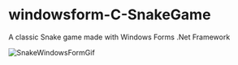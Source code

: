 # windowsform-C-SnakeGame
A classic Snake game made with Windows Forms .Net Framework

![SnakeWindowsFormGif](https://user-images.githubusercontent.com/61858117/76586353-01c98c00-64b7-11ea-839e-e54817db8bce.gif)
